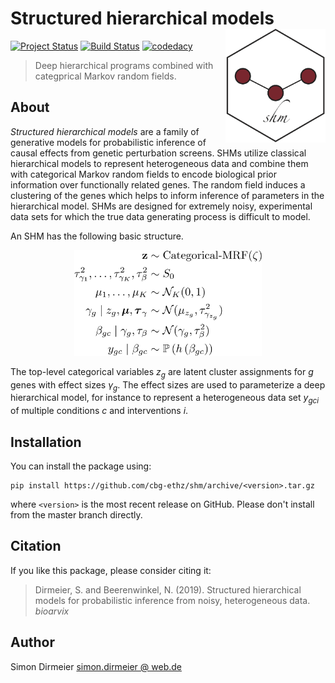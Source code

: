 # Structured hierarchical models <img src="https://github.com/cbg-ethz/shm/blob/master/_fig/sticker_shm.png" align="right" width="160px"/>

[![Project Status](http://www.repostatus.org/badges/latest/concept.svg)](http://www.repostatus.org/#concept)
[![Build Status](https://travis-ci.org/cbg-ethz/shm.svg?branch=master)](https://travis-ci.org/cbg-ethz/shm)
[![codedacy](https://api.codacy.com/project/badge/Grade/a4cca665933a4def9c2cfc88d7bbbeae)](https://www.codacy.com/app/simon-dirmeier/pybda?utm_source=github.com&amp;utm_medium=referral&amp;utm_content=cbg-ethz/pybda&amp;utm_campaign=Badge_Grade)

> Deep hierarchical programs combined with categprical Markov random fields.

## About

*Structured hierarchical models* are a family of generative models for probabilistic inference of causal effects from genetic perturbation screens. SHMs utilize classical hierarchical models to represent heterogeneous data and combine them with categorical Markov random fields to encode biological prior information over functionally related genes. The random field induces a clustering of the genes which helps to inform inference of parameters in the hierarchical model. SHMs are designed for extremely noisy, experimental data sets for which the true data generating process is difficult to model.

An SHM has the following basic structure.

<div align="center">
	<img src="https://github.com/cbg-ethz/shm/blob/master/_fig/model.png" width="300px"/>
</div>

The top-level categorical variables $z_g$ are latent cluster assignments for $g$ genes with effect sizes $\gamma_g$. The effect sizes are used to parameterize a deep hierarchical model, for instance to represent a heterogeneous data set $y_{gci}$ of multiple conditions $c$ and interventions $i$.

## Installation

You can install the package using:

```
pip install https://github.com/cbg-ethz/shm/archive/<version>.tar.gz
```

where `<version>` is the most recent release on GitHub. 
Please don't install from the master branch directly.


## Citation

If you like this package, please consider citing it:

> Dirmeier, S. and Beerenwinkel, N. (2019). Structured hierarchical models for probabilistic inference from noisy, heterogeneous data. *bioarvix*

## Author

Simon Dirmeier <a href="mailto:simon.dirmeier@web.de">simon.dirmeier @ web.de</a>
